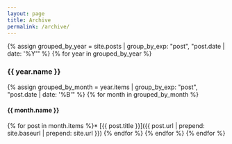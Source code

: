 ```yaml
---
layout: page
title: Archive
permalink: /archive/
---
```


{% assign grouped_by_year = site.posts | group_by_exp: "post", "post.date | date: '%Y'" %}
{% for year in grouped_by_year %}
### {{ year.name }}
  {% assign grouped_by_month = year.items | group_by_exp: "post", "post.date | date: '%B'" %}
  {% for month in grouped_by_month %}
#### {{ month.name }}
{% for post in month.items %}* [{{ post.title }}]({{ post.url | prepend: site.baseurl | prepend: site.url }})
{% endfor %}
  {% endfor %}
{% endfor %}
